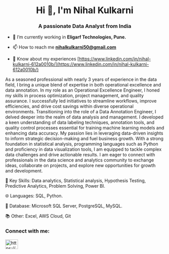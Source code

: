 <h1 align="center">Hi 👋, I'm Nihal Kulkarni</h1>
<h3 align="center">A passionate Data Analyst from India</h3>

- 🔭 I’m currently working in **Eligarf Technologies, Pune.**

- 📫 How to reach me **nihalkulkarni50@gmail.com**

- 📄 Know about my experiences [https://www.linkedin.com/in/nihal-kulkarni-612a0010b/](https://www.linkedin.com/in/nihal-kulkarni-612a0010b/)

As a seasoned professional with nearly 3 years of experience in the data field, I bring a unique blend of expertise in both operational excellence and data annotation. 
 In my role as an Operational Excellence Engineer, I honed my skills in process optimization, project management, and quality assurance. I successfully led initiatives to streamline workflows, improve efficiencies, and drive cost savings within diverse operational environments.
 Transitioning into the role of a Data Annotation Engineer, I delved deeper into the realm of data analysis and management. I developed a keen understanding of data labeling techniques, annotation tools, and quality control processes essential for training machine learning models and enhancing data accuracy.
 My passion lies in leveraging data-driven insights to inform strategic decision-making and fuel business growth. With a strong foundation in statistical analysis, programming languages such as Python and proficiency in data visualization tools, I am equipped to tackle complex data challenges and drive actionable results.
 I am eager to connect with professionals in the data science and analytics community to exchange ideas, collaborate on projects, and explore new opportunities for growth and development.

🔑 Key Skills: Data analytics, Statistical analysis, Hypothesis Testing, Predictive Analytics, Problem Solving, Power BI.

🌐 Languages: SQL, Python.

💾 Database: Microsoft SQL Server, PostgreSQL, MySQL.

📚 Other: Excel, AWS Cloud, Git

<h3 align="left">Connect with me:</h3>
<p align="left">
<a href="https://linkedin.com/in/https://www.linkedin.com/in/nihal-kulkarni-612a0010b/" target="blank"><img align="center" src="https://raw.githubusercontent.com/rahuldkjain/github-profile-readme-generator/master/src/images/icons/Social/linked-in-alt.svg" alt="https://www.linkedin.com/in/nihal-kulkarni-612a0010b/" height="30" width="40" /></a>
</p>

